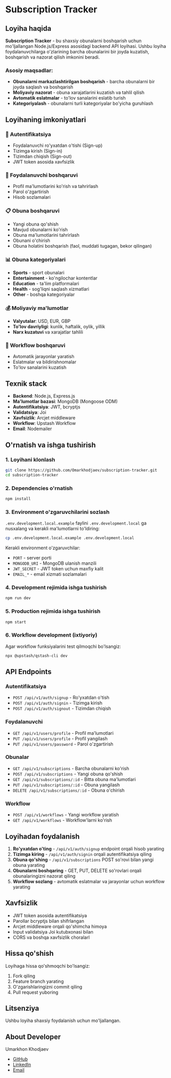 # Subscription Tracker

## Loyiha haqida

**Subscription Tracker** - bu shaxsiy obunalarni boshqarish uchun mo'ljallangan Node.js/Express asosidagi backend API loyihasi. Ushbu loyiha foydalanuvchilarga o'zlarining barcha obunalarini bir joyda kuzatish, boshqarish va nazorat qilish imkonini beradi.

### Asosiy maqsadlar:

- **Obunalarni markazlashtirilgan boshqarish** - barcha obunalarni bir joyda saqlash va boshqarish
- **Moliyaviy nazorat** - obuna xarajatlarini kuzatish va tahlil qilish
- **Avtomatik eslatmalar** - to'lov sanalarini eslatib turish
- **Kategoriyalash** - obunalarni turli kategoriyalar bo'yicha guruhlash

## Loyihaning imkoniyatlari

### 🔐 Autentifikatsiya

- Foydalanuvchi ro'yxatdan o'tishi (Sign-up)
- Tizimga kirish (Sign-in)
- Tizimdan chiqish (Sign-out)
- JWT token asosida xavfsizlik

### 👤 Foydalanuvchi boshqaruvi

- Profil ma'lumotlarini ko'rish va tahrirlash
- Parol o'zgartirish
- Hisob sozlamalari

### 📋 Obuna boshqaruvi

- Yangi obuna qo'shish
- Mavjud obunalarni ko'rish
- Obuna ma'lumotlarini tahrirlash
- Obunani o'chirish
- Obuna holatini boshqarish (faol, muddati tugagan, bekor qilingan)

### 📊 Obuna kategoriyalari

- **Sports** - sport obunalari
- **Entertainment** - ko'ngilochar kontentlar
- **Education** - ta'lim platformalari
- **Health** - sog'liqni saqlash xizmatlari
- **Other** - boshqa kategoriyalar

### 💰 Moliyaviy ma'lumotlar

- **Valyutalar**: USD, EUR, GBP
- **To'lov davriyligi**: kunlik, haftalik, oylik, yillik
- **Narx kuzatuvi** va xarajatlar tahlili

### 🔄 Workflow boshqaruvi

- Avtomatik jarayonlar yaratish
- Eslatmalar va bildirishnomalar
- To'lov sanalarini kuzatish

## Texnik stack

- **Backend**: Node.js, Express.js
- **Ma'lumotlar bazasi**: MongoDB (Mongoose ODM)
- **Autentifikatsiya**: JWT, bcryptjs
- **Validatsiya**: Joi
- **Xavfsizlik**: Arcjet middleware
- **Workflow**: Upstash Workflow
- **Email**: Nodemailer

## O'rnatish va ishga tushirish

### 1. Loyihani klonlash

```bash
git clone https://github.com/Omarkhodjaev/subscription-tracker.git
cd subscription-tracker
```

### 2. Dependencies o'rnatish

```bash
npm install
```

### 3. Environment o'zgaruvchilarini sozlash

`.env.development.local.example` faylini `.env.development.local` ga nusxalang va kerakli ma'lumotlarni to'ldiring:

```bash
cp .env.development.local.example .env.development.local
```

Kerakli environment o'zgaruvchilar:

- `PORT` - server porti
- `MONGODB_URI` - MongoDB ulanish manzili
- `JWT_SECRET` - JWT token uchun maxfiy kalit
- `EMAIL_*` - email xizmati sozlamalari

### 4. Development rejimida ishga tushirish

```bash
npm run dev
```

### 5. Production rejimida ishga tushirish

```bash
npm start
```

### 6. Workflow development (ixtiyoriy)

Agar workflow funksiyalarini test qilmoqchi bo'lsangiz:

```bash
npx @upstash/qstash-cli dev
```

## API Endpoints

### Autentifikatsiya

- `POST /api/v1/auth/signup` - Ro'yxatdan o'tish
- `POST /api/v1/auth/signin` - Tizimga kirish
- `POST /api/v1/auth/signout` - Tizimdan chiqish

### Foydalanuvchi

- `GET /api/v1/users/profile` - Profil ma'lumotlari
- `PUT /api/v1/users/profile` - Profil yangilash
- `PUT /api/v1/users/password` - Parol o'zgartirish

### Obunalar

- `GET /api/v1/subscriptions` - Barcha obunalarni ko'rish
- `POST /api/v1/subscriptions` - Yangi obuna qo'shish
- `GET /api/v1/subscriptions/:id` - Bitta obuna ma'lumotlari
- `PUT /api/v1/subscriptions/:id` - Obuna yangilash
- `DELETE /api/v1/subscriptions/:id` - Obuna o'chirish

### Workflow

- `POST /api/v1/workflows` - Yangi workflow yaratish
- `GET /api/v1/workflows` - Workflow'larni ko'rish

## Loyihadan foydalanish

1. **Ro'yxatdan o'ting** - `/api/v1/auth/signup` endpoint orqali hisob yarating
2. **Tizimga kiring** - `/api/v1/auth/signin` orqali autentifikatsiya qiling
3. **Obuna qo'shing** - `/api/v1/subscriptions` POST so'rovi bilan yangi obuna yarating
4. **Obunalarni boshqaring** - GET, PUT, DELETE so'rovlari orqali obunalaringizni nazorat qiling
5. **Workflow sozlang** - avtomatik eslatmalar va jarayonlar uchun workflow yarating

## Xavfsizlik

- JWT token asosida autentifikatsiya
- Parollar bcryptjs bilan shifrlangan
- Arcjet middleware orqali qo'shimcha himoya
- Input validatsiya Joi kutubxonasi bilan
- CORS va boshqa xavfsizlik choralarl

## Hissa qo'shish

Loyihaga hissa qo'shmoqchi bo'lsangiz:

1. Fork qiling
2. Feature branch yarating
3. O'zgarishlaringizni commit qiling
4. Pull request yuboring

## Litsenziya

Ushbu loyiha shaxsiy foydalanish uchun mo'ljallangan.

## About Developer

Umarkhon Khodjaev

- [GitHub](https://github.com/omarkhodjaev)
- [LinkedIn](https://www.linkedin.com/in/umarkhon-khodjaev-2982b2200/)
- [Email](mailto:js.with.umar@gmail.com)
